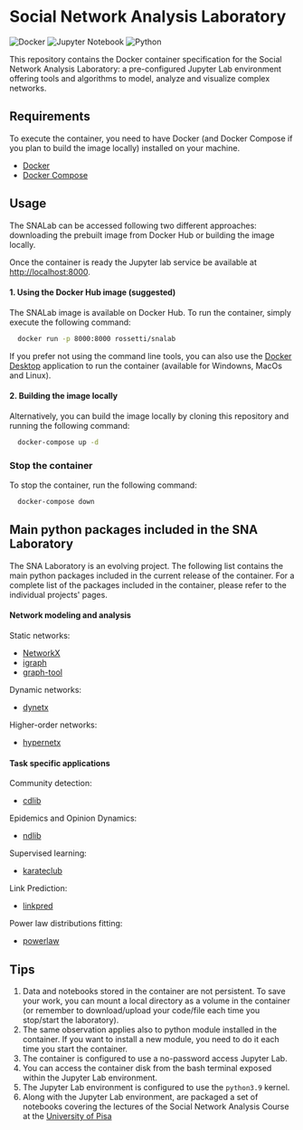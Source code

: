 # Social Network Analysis Laboratory

![Docker](https://img.shields.io/badge/docker-%230db7ed.svg?style=for-the-badge&logo=docker&logoColor=white)
![Jupyter Notebook](https://img.shields.io/badge/jupyter-%23FA0F00.svg?style=for-the-badge&logo=jupyter&logoColor=white)
![Python](https://img.shields.io/badge/python-3670A0?style=for-the-badge&logo=python&logoColor=ffdd54)


This repository contains the Docker container specification for the Social Network Analysis Laboratory: a pre-configured Jupyter Lab environment offering tools and algorithms to model, analyze and visualize complex networks.

## Requirements

To execute the container, you need to have Docker (and Docker Compose if you plan to build the image locally) installed on your machine. 

- [Docker](https://www.docker.com/)
- [Docker Compose](https://docs.docker.com/compose/)

## Usage 

The SNALab can be accessed following two different approaches: downloading the prebuilt image from Docker Hub or building the image locally.

Once the container is ready the Jupyter lab service be available at [http://localhost:8000](http://localhost:8000).

#### 1. Using the Docker Hub image (suggested)

The SNALab image is available on Docker Hub. To run the container, simply execute the following command:

```bash
  docker run -p 8000:8000 rossetti/snalab
```

If you prefer not using the command line tools, you can also use the [Docker Desktop](https://www.docker.com/products/docker-desktop/) application to run the container (available for Windowns, MacOs and Linux).

#### 2. Building the image locally

Alternatively, you can build the image locally by cloning this repository and running the following command:

```bash
  docker-compose up -d
```

### Stop the container

To stop the container, run the following command:

```bash
  docker-compose down
```

## Main python packages included in the SNA Laboratory

The SNA Laboratory is an evolving project. The following list contains the main python packages included in the current release of the container.
For a complete list of the packages included in the container, please refer to the individual projects' pages.

#### Network modeling and analysis

Static networks:
- [NetworkX](https://networkx.org/)
- [igraph](https://igraph.org/python/)
- [graph-tool](https://graph-tool.skewed.de/)

Dynamic networks:
- [dynetx](https://dynetx.readthedocs.io/en/latest/)

Higher-order networks:
- [hypernetx](https://hypernetx.readthedocs.io/en/latest/)

#### Task specific applications

Community detection:
- [cdlib](https://cdlib.readthedocs.io/en/latest/)

Epidemics and Opinion Dynamics:
- [ndlib](https://ndlib.readthedocs.io/en/latest/)

Supervised learning:
- [karateclub](https://karateclub.readthedocs.io/en/latest/)

Link Prediction:
- [linkpred](https://linkpred.readthedocs.io/en/latest/)

Power law distributions fitting:
- [powerlaw](https://pypi.org/project/powerlaw/)

## Tips

1. Data and notebooks stored in the container are not persistent. To save your work, you can mount a local directory as a volume in the container (or remember to download/upload your code/file each time you stop/start the laboratory). 
2. The same observation applies also to python module installed in the container. If you want to install a new module, you need to do it each time you start the container.
3. The container is configured to use a no-password access Jupyter Lab.
4. You can access the container disk from the bash terminal exposed within the Jupyter Lab environment. 
5. The Jupyter Lab environment is configured to use the `python3.9` kernel.
6. Along with the Jupyter Lab environment, are packaged a set of notebooks covering the lectures of the Social Network Analysis Course at the [University of Pisa](https://github.com/sna-unipi)





